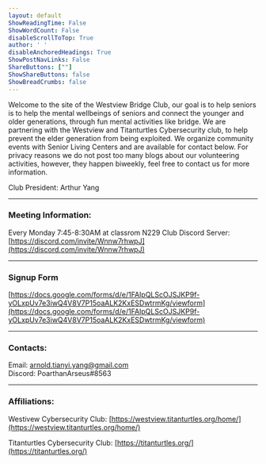 ```yaml
---
layout: default
ShowReadingTime: False
ShowWordCount: False
disableScrollToTop: True
author: ' '
disableAnchoredHeadings: True
ShowPostNavLinks: False
ShareButtons: [""]
ShowShareButtons: false
ShowBreadCrumbs: false
---
```

Welcome to the site of the Westview Bridge Club, our goal is to help seniors is to help the mental wellbeings of seniors and connect the younger and older generations, through fun mental activities like bridge. We are partnering with the Westview and Titanturtles Cybersecurity club, to help prevent the elder generation from being exploited. We organize community events with Senior Living Centers and are available for contact below.
For privacy reasons we do not post too many blogs about our volunteering activities, however, they happen biweekly, feel free to contact us for more information.

Club President: Arthur Yang

---
### Meeting Information:
Every Monday 7:45-8:30AM at classrom N229
Club Discord Server: [https://discord.com/invite/Wnnw7rhwpJ](https://discord.com/invite/Wnnw7rhwpJ)

---
### Signup Form
[https://docs.google.com/forms/d/e/1FAIpQLScOJSJKP9f-yOLxpUv7e3iwQ4V8V7P15oaALK2KxESDwtrmKg/viewform](https://docs.google.com/forms/d/e/1FAIpQLScOJSJKP9f-yOLxpUv7e3iwQ4V8V7P15oaALK2KxESDwtrmKg/viewform)

---
### Contacts:
Email: arnold.tianyi.yang@gmail.com\
Discord: PoarthanArseus#8563

---
### Affiliations:
Westivew Cybersecurity Club: [https://westview.titanturtles.org/home/](https://westview.titanturtles.org/home/)

Titanturtles Cybersecurity Club: [https://titanturtles.org/](https://titanturtles.org/)
